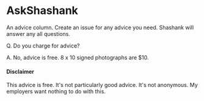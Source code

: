 # AskShashank

An advice column. Create an issue for any advice you need. Shashank will answer
any all questions. 

Q. Do you charge for advice? 

A. No, advice is free. 8 x 10 signed photographs are $10. 


#### Disclaimer

This advice is free. It's not particularly good advice. It's not anonymous. My
employers want nothing to do with this. 
